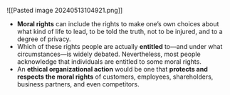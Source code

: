 ![[Pasted image 20240513104921.png]]
- **Moral rights** can include the rights to make one’s own choices about what kind of life to lead, to be told the truth, not to be injured, and to a degree of privacy.
- Which of these rights people are actually **entitled** to—and under what circumstances—is widely debated. Nevertheless, most people acknowledge that individuals are entitled to some moral rights.
- An **ethical organizational action** would be one that **protects and respects the moral rights** of customers, employees, shareholders, business partners, and even competitors.